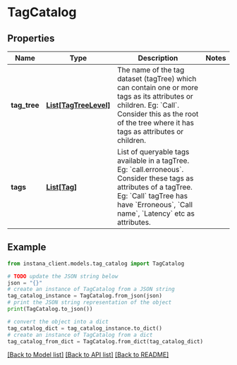 # TagCatalog


## Properties

Name | Type | Description | Notes
------------ | ------------- | ------------- | -------------
**tag_tree** | [**List[TagTreeLevel]**](TagTreeLevel.md) | The name of the tag dataset (tagTree) which can contain one or more tags as its attributes or children. Eg: &#x60;Call&#x60;. Consider this as the root of the tree where it has tags as attributes or children.  | 
**tags** | [**List[Tag]**](Tag.md) | List of queryable tags available in a tagTree. Eg: &#x60;call.erroneous&#x60;. Consider these tags as attributes of a tagTree. Eg: &#x60;Call&#x60; tagTree has have &#x60;Erroneous&#x60;, &#x60;Call name&#x60;, &#x60;Latency&#x60; etc as attributes.  | 

## Example

```python
from instana_client.models.tag_catalog import TagCatalog

# TODO update the JSON string below
json = "{}"
# create an instance of TagCatalog from a JSON string
tag_catalog_instance = TagCatalog.from_json(json)
# print the JSON string representation of the object
print(TagCatalog.to_json())

# convert the object into a dict
tag_catalog_dict = tag_catalog_instance.to_dict()
# create an instance of TagCatalog from a dict
tag_catalog_from_dict = TagCatalog.from_dict(tag_catalog_dict)
```
[[Back to Model list]](../README.md#documentation-for-models) [[Back to API list]](../README.md#documentation-for-api-endpoints) [[Back to README]](../README.md)


